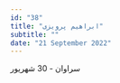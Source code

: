 ```yaml
---
id: "38"
title: "ابراهیم پرویزی"
subtitle: ""
date: "21 September 2022"
---
```


سراوان - 30 شهریور 
